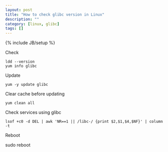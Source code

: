 ```yaml
---
layout: post
title: "How to check glibc version in Linux"
description: ""
category: [linux, glibc]
tags: []
---
```

{% include JB/setup %}


Check

    ldd --version
    yum info glibc

Update

    yum -y update glibc

Clear cache before updating

    yum clean all

Check services using glibc

    lsof +c0 -d DEL | awk 'NR==1 || /libc-/ {print $2,$1,$4,$NF}' | column -t

Reboot

   sudo reboot



